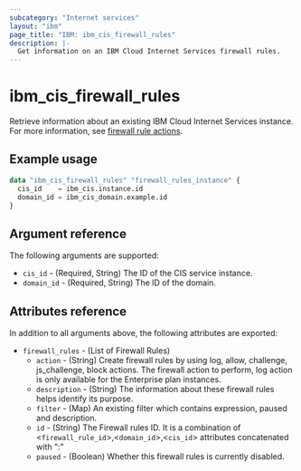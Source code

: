```yaml
---
subcategory: "Internet services"
layout: "ibm"
page_title: "IBM: ibm_cis_firewall_rules"
description: |-
  Get information on an IBM Cloud Internet Services firewall rules.
---
```


# ibm_cis_firewall_rules
Retrieve information about an existing IBM Cloud Internet Services instance. For more information, see [firewall rule actions](https://cloud.ibm.com/docs/cis?topic=cis-actions).

## Example usage

```terraform
data "ibm_cis_firewall_rules" "firewall_rules_instance" {
  cis_id    = ibm_cis.instance.id
  domain_id = ibm_cis_domain.example.id
}
```

## Argument reference
The following arguments are supported:

- `cis_id` - (Required, String) The ID of the CIS service instance.
- `domain_id` - (Required, String) The ID of the domain.

## Attributes reference
In addition to all arguments above, the following attributes are exported:

- `firewall_rules` - (List of Firewall Rules)
  - `action` - (String) Create firewall rules by using log, allow, challenge, js_challenge, block actions. The firewall action to perform, log action is only available for the Enterprise plan instances.
  - `description` - (String) The information about these firewall rules helps identify its purpose.
  - `filter` - (Map) An existing filter which contains expression, paused and description.
  - `id` - (String) The Firewall rules ID. It is a combination of <`firewall_rule_id`>,<`domain_id`>,<`cis_id`> attributes concatenated with ":"
  - `paused` - (Boolean)  Whether this firewall rules is currently disabled.
  
   


